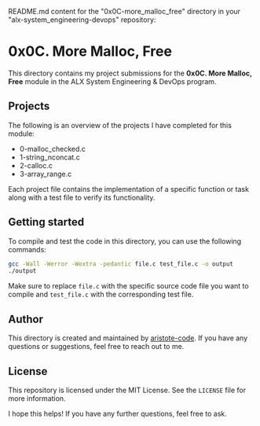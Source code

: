 README.md content for the "0x0C-more_malloc_free" directory in your "alx-system_engineering-devops" repository:

# 0x0C. More Malloc, Free

This directory contains my project submissions for the **0x0C. More Malloc, Free** module in the ALX System Engineering & DevOps program.

## Projects

The following is an overview of the projects I have completed for this module:

- 0-malloc_checked.c
- 1-string_nconcat.c
- 2-calloc.c
- 3-array_range.c

Each project file contains the implementation of a specific function or task along with a test file to verify its functionality.

## Getting started

To compile and test the code in this directory, you can use the following commands:

```bash
gcc -Wall -Werror -Wextra -pedantic file.c test_file.c -o output
./output
```

Make sure to replace `file.c` with the specific source code file you want to compile and `test_file.c` with the corresponding test file.

## Author

This directory is created and maintained by [aristote-code](https://github.com/aristote-code). If you have any questions or suggestions, feel free to reach out to me.

## License

This repository is licensed under the MIT License. See the `LICENSE` file for more information.

I hope this helps! If you have any further questions, feel free to ask.